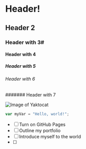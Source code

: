 # Header!
## Header 2
### Header with 3#
#### Header with 4
##### Header with 5
###### Header with 6
####### Header with 7


![Image of Yaktocat](https://octodex.github.com/images/yaktocat.png)

``` javascript
var myVar = "Hello, world!";
```
- [ ] Turn on GitHub Pages
- [ ] Outline my portfolio
- [ ] Introduce myself to the world
- [ ] 
